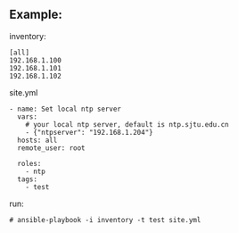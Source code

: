 ## Example:

inventory:

```
[all]
192.168.1.100
192.168.1.101
192.168.1.102
```

site.yml

```
- name: Set local ntp server
  vars:
    # your local ntp server, default is ntp.sjtu.edu.cn
    - {"ntpserver": "192.168.1.204"}
  hosts: all
  remote_user: root

  roles:
    - ntp
  tags:
    - test
```

run:

```
# ansible-playbook -i inventory -t test site.yml
```

